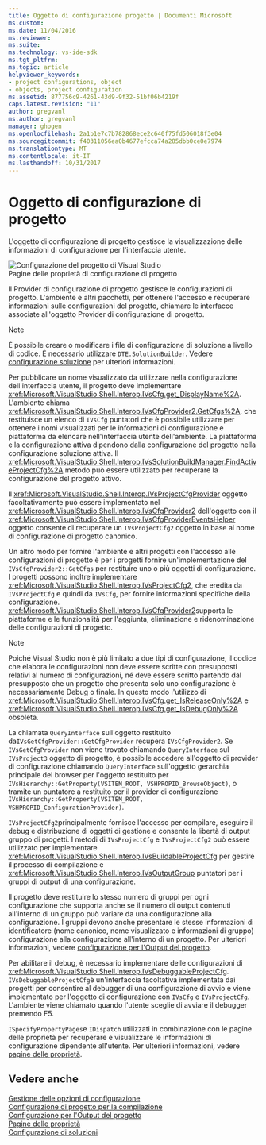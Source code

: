 ```yaml
---
title: Oggetto di configurazione progetto | Documenti Microsoft
ms.custom: 
ms.date: 11/04/2016
ms.reviewer: 
ms.suite: 
ms.technology: vs-ide-sdk
ms.tgt_pltfrm: 
ms.topic: article
helpviewer_keywords:
- project configurations, object
- objects, project configuration
ms.assetid: 877756c9-4261-43d9-9f32-51bf06b4219f
caps.latest.revision: "11"
author: gregvanl
ms.author: gregvanl
manager: ghogen
ms.openlocfilehash: 2a1b1e7c7b782868ece2c640f75fd506018f3e04
ms.sourcegitcommit: f40311056ea0b4677efcca74a285dbb0ce0e7974
ms.translationtype: MT
ms.contentlocale: it-IT
ms.lasthandoff: 10/31/2017
---
```

# <a name="project-configuration-object"></a>Oggetto di configurazione di progetto
L'oggetto di configurazione di progetto gestisce la visualizzazione delle informazioni di configurazione per l'interfaccia utente.  
  
 ![Configurazione del progetto di Visual Studio](../../extensibility/internals/media/vsprojectcfg.gif "vsProjectCfg")  
Pagine delle proprietà di configurazione di progetto  
  
 Il Provider di configurazione di progetto gestisce le configurazioni di progetto. L'ambiente e altri pacchetti, per ottenere l'accesso e recuperare informazioni sulle configurazioni del progetto, chiamare le interfacce associate all'oggetto Provider di configurazione di progetto.  
  
> [!NOTE]
>  È possibile creare o modificare i file di configurazione di soluzione a livello di codice. È necessario utilizzare `DTE.SolutionBuilder`. Vedere [configurazione soluzione](../../extensibility/internals/solution-configuration.md) per ulteriori informazioni.  
  
 Per pubblicare un nome visualizzato da utilizzare nella configurazione dell'interfaccia utente, il progetto deve implementare <xref:Microsoft.VisualStudio.Shell.Interop.IVsCfg.get_DisplayName%2A>. L'ambiente chiama <xref:Microsoft.VisualStudio.Shell.Interop.IVsCfgProvider2.GetCfgs%2A>, che restituisce un elenco di `IVsCfg` puntatori che è possibile utilizzare per ottenere i nomi visualizzati per le informazioni di configurazione e piattaforma da elencare nell'interfaccia utente dell'ambiente. La piattaforma e la configurazione attiva dipendono dalla configurazione del progetto nella configurazione soluzione attiva. Il <xref:Microsoft.VisualStudio.Shell.Interop.IVsSolutionBuildManager.FindActiveProjectCfg%2A> metodo può essere utilizzato per recuperare la configurazione del progetto attivo.  
  
 Il <xref:Microsoft.VisualStudio.Shell.Interop.IVsProjectCfgProvider> oggetto facoltativamente può essere implementato nel <xref:Microsoft.VisualStudio.Shell.Interop.IVsCfgProvider2> dell'oggetto con il <xref:Microsoft.VisualStudio.Shell.Interop.IVsCfgProviderEventsHelper> oggetto consente di recuperare un `IVsProjectCfg2` oggetto in base al nome di configurazione di progetto canonico.  
  
 Un altro modo per fornire l'ambiente e altri progetti con l'accesso alle configurazioni di progetto è per i progetti fornire un'implementazione del `IVsCfgProvider2::GetCfgs` per restituire uno o più oggetti di configurazione. I progetti possono inoltre implementare <xref:Microsoft.VisualStudio.Shell.Interop.IVsProjectCfg2>, che eredita da `IVsProjectCfg` e quindi da `IVsCfg`, per fornire informazioni specifiche della configurazione. <xref:Microsoft.VisualStudio.Shell.Interop.IVsCfgProvider2>supporta le piattaforme e le funzionalità per l'aggiunta, eliminazione e ridenominazione delle configurazioni di progetto.  
  
> [!NOTE]
>  Poiché Visual Studio non è più limitato a due tipi di configurazione, il codice che elabora le configurazioni non deve essere scritte con presupposti relativi al numero di configurazioni, né deve essere scritto partendo dal presupposto che un progetto che presenta solo uno configurazione è necessariamente Debug o finale. In questo modo l'utilizzo di <xref:Microsoft.VisualStudio.Shell.Interop.IVsCfg.get_IsReleaseOnly%2A> e <xref:Microsoft.VisualStudio.Shell.Interop.IVsCfg.get_IsDebugOnly%2A> obsoleta.  
  
 La chiamata `QueryInterface` sull'oggetto restituito da`IVsGetCfgProvider::GetCfgProvider` recupera `IVsCfgProvider2`. Se `IVsGetCfgProvider` non viene trovato chiamando `QueryInterface` sul `IVsProject3` oggetto di progetto, è possibile accedere all'oggetto di provider di configurazione chiamando `QueryInterface` sull'oggetto gerarchia principale del browser per l'oggetto restituito per `IVsHierarchy::GetProperty(VSITEM_ROOT, VSHPROPID_BrowseObject)`, o tramite un puntatore a restituito per il provider di configurazione `IVsHierarchy::GetProperty(VSITEM_ROOT, VSHPROPID_ConfigurationProvider)`.  
  
 `IVsProjectCfg2`principalmente fornisce l'accesso per compilare, eseguire il debug e distribuzione di oggetti di gestione e consente la libertà di output gruppo di progetti. I metodi di `IVsProjectCfg` e `IVsProjectCfg2` può essere utilizzato per implementare <xref:Microsoft.VisualStudio.Shell.Interop.IVsBuildableProjectCfg> per gestire il processo di compilazione e <xref:Microsoft.VisualStudio.Shell.Interop.IVsOutputGroup> puntatori per i gruppi di output di una configurazione.  
  
 Il progetto deve restituire lo stesso numero di gruppi per ogni configurazione che supporta anche se il numero di output contenuti all'interno di un gruppo può variare da una configurazione alla configurazione. I gruppi devono anche presentare le stesse informazioni di identificatore (nome canonico, nome visualizzato e informazioni di gruppo) configurazione alla configurazione all'interno di un progetto. Per ulteriori informazioni, vedere [configurazione per l'Output del progetto](../../extensibility/internals/project-configuration-for-output.md).  
  
 Per abilitare il debug, è necessario implementare delle configurazioni di <xref:Microsoft.VisualStudio.Shell.Interop.IVsDebuggableProjectCfg>. `IVsDebuggableProjectCfg`è un'interfaccia facoltativa implementata dai progetti per consentire al debugger di una configurazione di avvio e viene implementato per l'oggetto di configurazione con `IVsCfg` e `IVsProjectCfg`. L'ambiente viene chiamato quando l'utente sceglie di avviare il debugger premendo F5.  
  
 `ISpecifyPropertyPages`e `IDispatch` utilizzati in combinazione con le pagine delle proprietà per recuperare e visualizzare le informazioni di configurazione dipendente all'utente. Per ulteriori informazioni, vedere [pagine delle proprietà](../../extensibility/internals/property-pages.md).  
  
## <a name="see-also"></a>Vedere anche  
 [Gestione delle opzioni di configurazione](../../extensibility/internals/managing-configuration-options.md)   
 [Configurazione di progetto per la compilazione](../../extensibility/internals/project-configuration-for-building.md)   
 [Configurazione per l'Output del progetto](../../extensibility/internals/project-configuration-for-output.md)   
 [Pagine delle proprietà](../../extensibility/internals/property-pages.md)   
 [Configurazione di soluzioni](../../extensibility/internals/solution-configuration.md)